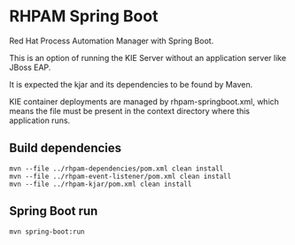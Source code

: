 # RHPAM Spring Boot

Red Hat Process Automation Manager with Spring Boot.

This is an option of running the KIE Server without an application server like JBoss EAP.

It is expected the kjar and its dependencies to be found by Maven.

KIE container deployments are managed by rhpam-springboot.xml, which means the file must be present in the context directory where this application runs.

## Build dependencies
```
mvn --file ../rhpam-dependencies/pom.xml clean install
mvn --file ../rhpam-event-listener/pom.xml clean install
mvn --file ../rhpam-kjar/pom.xml clean install
```

## Spring Boot run
```
mvn spring-boot:run
```
